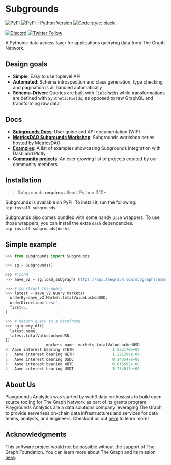 # Subgrounds
<!-- [![GitHub Actions](https://github.com/0xPlaygrounds/subgrounds/workflows/CI/badge.svg)](https://github.com/0xPlaygrounds/subgrounds/actions) -->
[![PyPI](https://img.shields.io/pypi/v/subgrounds.svg)](https://pypi.org/project/subgrounds/)
[![PyPI - Python Version](https://img.shields.io/pypi/pyversions/subgrounds.svg)](https://pypi.org/project/subgrounds/)
[![Code style: black](https://img.shields.io/badge/code%20style-black-000000.svg)](https://github.com/ambv/black)
<br>

[![Discord](https://img.shields.io/discord/896944341598208070?color=7289DA&label=discord&logo=discord&logoColor=fff)](https://discord.gg/gMSSh5bjvk)
[![Twitter Follow](https://img.shields.io/twitter/follow/Playgrounds0x?color=%231fa1f2&label=Playgrounds%20Analytics&logo=Twitter&logoColor=1fa1f2&style=flat-square)](https://twitter.com/Playgrounds0x)


<!-- start elevator-pitch -->
A Pythonic data access layer for applications querying data from The Graph Network.

## Design goals
- **Simple**: Easy to use toplevel API
- **Automated**: Schema introspection and class generation, type checking and pagination is all handled automatically
- **Schema-Driven**: Queries are built with `FieldPaths` while transformations are defined with `SyntheticFields`, as opposed to raw GraphQL and transforming raw data

<!-- end elevator-pitch -->

## Docs
- [**Subgrounds Docs**](http://docs.playgrounds.network/): User guide and API documentation (WIP)
- [**MetricsDAO Subgrounds Workshop**](https://docs.metricsdao.xyz/get-involved/workshops/2022-03-30+-subgrounds-workshop-series): Subgrounds workshop series hosted by MetricsDAO 
- [**Examples**](https://github.com/0xPlaygrounds/subgrounds/tree/main/examples): A list of examples showcasing Subgrounds integration with Dash and Plotly
- [**Community projects**](http://docs.playgrounds.network//examples/): An ever growing list of projects created by our community members

## Installation
> Subgrounds **requires** atleast Python 3.10+

Subgrounds is available on PyPi. To install it, run the following:<br>
`pip install subgrounds`.

Subgrounds also comes bundled with some handy `dash` wrappers. To use those wrappers, you can install the extra `dash` dependencies.<br>
`pip install subgrounds[dash]`.

## Simple example
<!-- start simple-example -->
```python
>>> from subgrounds import Subgrounds

>>> sg = Subgrounds()

>>> # Load
>>> aave_v2 = sg.load_subgraph('https://api.thegraph.com/subgraphs/name/messari/aave-v2-ethereum')

>>> # Construct the query
>>> latest = aave_v2.Query.markets(
  orderBy=aave_v2.Market.totalValueLockedUSD,
  orderDirection='desc',
  first=5,
)

>>> # Return query to a dataframe
>>> sg.query_df([
  latest.name,
  latest.totalValueLockedUSD,
])
                  markets_name  markets_totalValueLockedUSD
0  Aave interest bearing STETH                 1.522178e+09
1   Aave interest bearing WETH                 1.221299e+09
2   Aave interest bearing USDC                 8.140547e+08
3   Aave interest bearing WBTC                 6.615692e+08
4   Aave interest bearing USDT                 3.734017e+08
```
<!-- end simple-example -->


## About Us
Playgrounds Analytics was started by web3 data enthusiasts to build open source tooling for The Graph Network as part of its grants program. 
Playgrounds Analytics are a data solutions company leveraging The Graph to provide serverless on-chain data infrastructures and services for data teams, analysts, and engineers. Checkout us out [here](https://playgrounds.network/) to learn more!




<!-- TODO: Move this to github pages docs -->
<!-- # Dash and Plotly wrappers
Subgrounds provides wrappers for Plotly objects and Dash components to facilitate visualization of data from The Graph.

Plotly wrappers can be found in the `subgrounds.plotly_wrappers` submodule. The wrappers include a `Figure` wrapper as well as wrappers for most Plotly traces (see https://plotly.com/python/reference/). All Plotly trace wrappers accept the same arguments as their underlying Plotly trace with the notable difference being that Subgrounds `FieldPath` objects can be used as arguments wherever one would usually provide data to the traces.

```python
from subgrounds.plotly_wrappers import Bar, Figure
from subgrounds.dash_wrappers import Graph

borrows = aave_v2.Query.borrows(
  orderBy=aave_v2.Borrow.timestamp,
  orderDirection='desc',
  first=100
)

repays = aave_v2.Query.repays(
  orderBy=aave_v2.Repay.timestamp,
  orderDirection='desc',
  first=100
)

# Dashboard
app = dash.Dash(__name__)

app.layout = html.Div(
  html.Div([
    html.H4('Entities'),
    html.Div([
      # Subgrounds Graph Dash component
      Graph(
        # A Subgrounds Plotly figure 
        Figure(
          subgrounds=sg,
          traces=[
            # Subgrounds Plotly traces
            Bar(x=borrows.reserve.symbol, y=borrows.amount),
            Bar(x=repays.reserve.symbol, y=repays.amount)
          ]
        )
      )
    ])
  ])
)
``` -->

<!-- Generates the following Dash dashboard (at time of writing):
![Alt text](https://raw.githubusercontent.com/Protean-Labs/subgrounds/main/img/bar-chart-example.png) -->

<!-- # Examples and resources
See the `examples/` directory for an evergrowing list of examples. -->


## Acknowledgments
This software project would not be possible without the support of The Graph Foundation. You can learn more about The Graph and its mission [here](https://thegraph.com/).

<!-- TODO: Move this to github pages docs -->
<!-- # Notes
## Non-subgraph GraphQL APIs
Although Subgrounds has been developed with subgraph APIs in mind, most features will also work with any GraphQL API. However, Subgrounds has not been tested with non-subgraph GraphQL APIs and some features will definitely break if the non-subgraph APIs do not follow the same conventions as subgraph APIs (e.g.: automatic pagination relies on each entity having a unique `id` field).

It is nonetheless possible to use Subgrounds with non-subgraph GraphQL APIs by using `load_api` instead of `load_subgraph`. This will bypass Subgrounds automatic pagination feature and pagination will therefore have to be done manually. Below is an example of using Subgrounds with the snapshot GraphQL API.
```python
>>> from datetime import datetime

>>> from subgrounds.subgrounds import Subgrounds
>>> from subgrounds.subgraph import SyntheticField

>>> sg = Subgrounds()
>>> snapshot = sg.load_api('https://hub.snapshot.org/graphql')

>>> snapshot.Proposal.datetime = SyntheticField(
...   lambda timestamp: str(datetime.fromtimestamp(timestamp)),
...   SyntheticField.STRING,
...   snapshot.Proposal.end,
... )

>>> proposals = snapshot.Query.proposals(
...   orderBy='created',
...   orderDirection='desc',
...   first=100,
...   where=[
...     snapshot.Proposal.space == 'olympusdao.eth',
...     snapshot.Proposal.state == 'closed'
...   ]
... )

>>> sg.query_df([
...   proposals.datetime,
...   proposals.title,
...   proposals.votes,
... ])
     proposals_datetime                                    proposals_title  proposals_votes
0   2022-03-25 15:33:00  OIP-87: BeraChain Investment + Strategic Partn...              184
1   2022-03-25 12:00:00                 OIP-86: Uniswap Migration Proposal              146
2   2022-03-25 13:12:00                    TAP 8 - Yearn Finance Whitelist              137
3   2022-03-22 15:10:10                      OIP-85: Emissions Adjustments              167
4   2022-03-13 20:17:26                  TAP 7 - Anchor Protocol Whitelist              141
..                  ...                                                ...              ...
95  2021-11-20 23:00:00                 OlympusDAO Add ETH to the Treasury               52
96  2022-01-31 12:00:00                            Add BTC to the Treasury              232
97  2021-11-29 23:00:00   OlympusDAO OlympusDAO Launch OHM on POLYGON c...              234
98  2021-11-29 23:00:00                 OlympusDAO Launch OHM on BSC chain               92
99  2021-11-20 23:00:00  Suggestions to add more video operation guidan...               53

[100 rows x 3 columns]
```

## GraphQL Aliases
The use of the alias `xf608864358427cfb` in the query string is to prevent conflict when merging fieldpaths that select the same fields with different arguments. For example, in the following code, the `borrows` query field is selected twice with different arguments:
```python
>>> latest_borrows = aave_v2.Query.borrows(
...  orderBy=aave_v2.Borrow.timestamp,
...  orderDirection='desc',
...  first=100
...)

>>> largest_borrows = aave_v2.Query.borrows(
...  orderBy=aave_v2.Borrow.amount,
...  orderDirection='desc',
...  first=100
...)

>>> req = sg.mk_request([
...   latest_borrows.reserve.symbol,
...   latest_borrows.amount,
...   largest_borrows.reserve.symbol,
...   largest_borrows.amount,
... ])
>>> print(req.graphql)
query {
  x8b3edf3dc6501837: borrows(first: 100, orderBy: amount, orderDirection: desc) {
    reserve {
      symbol
    }
    amount
  }
  xf608864358427cfb: borrows(first: 100, orderBy: timestamp, orderDirection: desc) {
    reserve {
      symbol
    }
    amount
  }
}
``` -->
